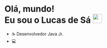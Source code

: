 <h1> Olá, mundo! <br>Eu sou o Lucas de Sá <img src="https://raw.githubusercontent.com/kaueMarques/kaueMarques/master/hi.gif"width="30px"></h1>

- ☕ Desenvolvedor Java Jr.
- 💻 
